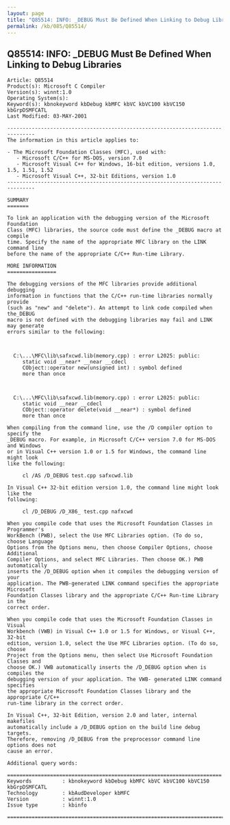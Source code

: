 ```yaml
---
layout: page
title: "Q85514: INFO: _DEBUG Must Be Defined When Linking to Debug Libraries"
permalink: /kb/085/Q85514/
---
```


## Q85514: INFO: _DEBUG Must Be Defined When Linking to Debug Libraries

	Article: Q85514
	Product(s): Microsoft C Compiler
	Version(s): winnt:1.0
	Operating System(s): 
	Keyword(s): kbnokeyword kbDebug kbMFC kbVC kbVC100 kbVC150 kbGrpDSMFCATL
	Last Modified: 03-MAY-2001
	
	-------------------------------------------------------------------------------
	The information in this article applies to:
	
	- The Microsoft Foundation Classes (MFC), used with:
	   - Microsoft C/C++ for MS-DOS, version 7.0 
	   - Microsoft Visual C++ for Windows, 16-bit edition, versions 1.0, 1.5, 1.51, 1.52 
	   - Microsoft Visual C++, 32-bit Editions, version 1.0 
	-------------------------------------------------------------------------------
	
	SUMMARY
	=======
	
	To link an application with the debugging version of the Microsoft Foundation
	Class (MFC) libraries, the source code must define the _DEBUG macro at compile
	time. Specify the name of the appropriate MFC library on the LINK command line
	before the name of the appropriate C/C++ Run-time Library.
	
	MORE INFORMATION
	================
	
	The debugging versions of the MFC libraries provide additional debugging
	information in functions that the C/C++ run-time libraries normally provide
	(such as "new" and "delete"). An attempt to link code compiled when the_DEBUG
	macro is not defined with the debugging libraries may fail and LINK may generate
	errors similar to the following:
	
	  
	
	  C:\...\MFC\lib\safxcwd.lib(memory.cpp) : error L2025: public:
	     static void __near* __near __cdecl
	     CObject::operator new(unsigned int) : symbol defined
	     more than once
	
	  
	
	  C:\...\MFC\lib\safxcwd.lib(memory.cpp) : error L2025: public:
	     static void __near __cdecl
	     CObject::operator delete(void __near*) : symbol defined
	     more than once
	
	When compiling from the command line, use the /D compiler option to specify the
	_DEBUG macro. For example, in Microsoft C/C++ version 7.0 for MS-DOS and Windows
	or in Visual C++ version 1.0 or 1.5 for Windows, the command line might look
	like the following:
	
	     cl /AS /D_DEBUG test.cpp safxcwd.lib
	
	In Visual C++ 32-bit edition version 1.0, the command line might look like the
	following:
	
	     cl /D_DEBUG /D_X86_ test.cpp nafxcwd
	
	When you compile code that uses the Microsoft Foundation Classes in Programmer's
	WorkBench (PWB), select the Use MFC Libraries option. (To do so, choose Language
	Options from the Options menu, then choose Compiler Options, choose Additional
	Compiler Options, and select MFC Libraries. Then choose OK.) PWB automatically
	inserts the /D_DEBUG option when it compiles the debugging version of your
	application. The PWB-generated LINK command specifies the appropriate Microsoft
	Foundation Classes library and the appropriate C/C++ Run-time Library in the
	correct order.
	
	When you compile code that uses the Microsoft Foundation Classes in Visual
	Workbench (VWB) in Visual C++ 1.0 or 1.5 for Windows, or Visual C++, 32-bit
	edition, version 1.0, select the Use MFC Libraries option. (To do so, choose
	Project from the Options menu, then select Use Microsoft Foundation Classes and
	choose OK.) VWB automatically inserts the /D_DEBUG option when is compiles the
	debugging version of your application. The VWB- generated LINK command specifies
	the appropriate Microsoft Foundation Classes library and the appropriate C/C++
	run-time library in the correct order.
	
	In Visual C++, 32-bit Edition, version 2.0 and later, internal makefiles
	automatically include a /D_DEBUG option on the build line debug targets.
	Therefore, removing /D_DEBUG from the preprocessor command line options does not
	cause an error.
	
	Additional query words:
	
	======================================================================
	Keywords          : kbnokeyword kbDebug kbMFC kbVC kbVC100 kbVC150 kbGrpDSMFCATL 
	Technology        : kbAudDeveloper kbMFC
	Version           : winnt:1.0
	Issue type        : kbinfo
	
	=============================================================================
	
